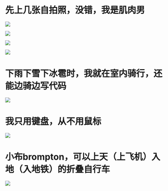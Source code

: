# 先上几张自拍照，没错，我是肌肉男

![](https://chenxiaosong.com/pictures/self-introduction/banshen.jpg)

![](https://chenxiaosong.com/pictures/self-introduction/bicycle_zhengmian1.jpeg)

![](https://chenxiaosong.com/pictures/self-introduction/bicycle_zhengmian2.jpeg)

![](https://chenxiaosong.com/pictures/self-introduction/bicycle_cemian.jpg)

# 下雨下雪下冰雹时，我就在室内骑行，还能边骑边写代码

![](https://chenxiaosong.com/pictures/self-introduction/qixingtai.jpg)

# 我只用键盘，从不用鼠标

![](https://chenxiaosong.com/pictures/self-introduction/hhkb.jpg)

# 小布brompton，可以上天（上飞机）入地（入地铁）的折叠自行车

![](https://chenxiaosong.com/pictures/self-introduction/brompton.jpg)
